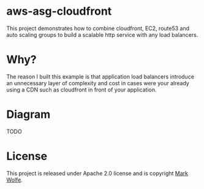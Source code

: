 # aws-asg-cloudfront

This project demonstrates how to combine cloudfront, EC2, route53 and auto scaling groups to build a scalable http service with any load balancers.

# Why?

The reason I built this example is that application load balancers introduce an unnecessary layer of complexity and cost in cases were your already using a CDN such as cloudfront in front of your application.

# Diagram

TODO

# License

This project is released under Apache 2.0 license and is copyright [Mark Wolfe](https://www.wolfe.id.au).